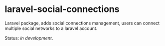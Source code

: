 # laravel-social-connections
Laravel package, adds social connections management, users can connect multiple social networks to a laravel account.

Status: *in development*.
